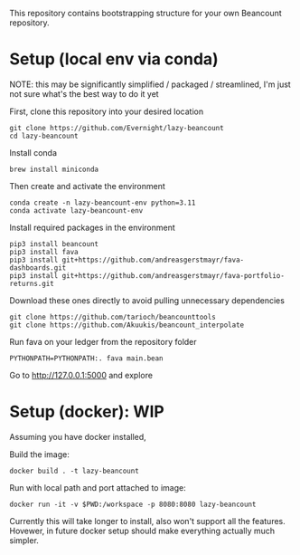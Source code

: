 This repository contains bootstrapping structure for your own Beancount repository.

# Setup (local env via conda)

NOTE: this may be significantly simplified / packaged / streamlined, I'm just not sure what's the best way to do it yet

First, clone this repository into your desired location

    git clone https://github.com/Evernight/lazy-beancount
    cd lazy-beancount

Install conda

    brew install miniconda

Then create and activate the environment

    conda create -n lazy-beancount-env python=3.11
    conda activate lazy-beancount-env

Install required packages in the environment

    pip3 install beancount
    pip3 install fava
    pip3 install git+https://github.com/andreasgerstmayr/fava-dashboards.git
    pip3 install git+https://github.com/andreasgerstmayr/fava-portfolio-returns.git

Download these ones directly to avoid pulling unnecessary dependencies

    git clone https://github.com/tarioch/beancounttools
    git clone https://github.com/Akuukis/beancount_interpolate

Run fava on your ledger from the repository folder

    PYTHONPATH=PYTHONPATH:. fava main.bean

Go to http://127.0.0.1:5000 and explore

# Setup (docker): WIP

Assuming you have docker installed, 

Build the image:

    docker build . -t lazy-beancount

Run with local path and port attached to image:

    docker run -it -v $PWD:/workspace -p 8080:8080 lazy-beancount

Currently this will take longer to install, also won't support all the features. Hovewer, in future docker setup should make everything actually much simpler.